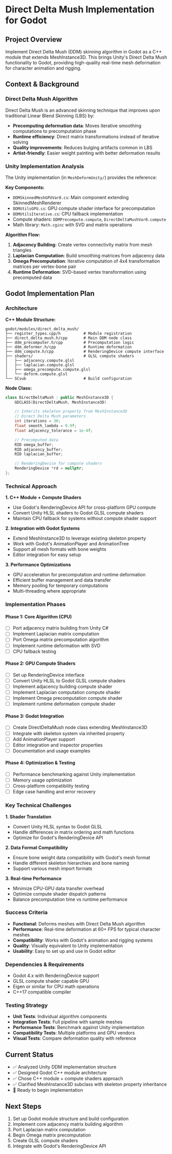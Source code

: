 # Direct Delta Mush Implementation for Godot

## Project Overview

Implement Direct Delta Mush (DDM) skinning algorithm in Godot as a C++ module
that extends MeshInstance3D. This brings Unity's Direct Delta Mush functionality
to Godot, providing high-quality real-time mesh deformation for character
animation and rigging.

## Context & Background

### Direct Delta Mush Algorithm

Direct Delta Mush is an advanced skinning technique that improves upon
traditional Linear Blend Skinning (LBS) by:

- **Precomputing deformation data**: Moves iterative smoothing computations to
  precomputation phase
- **Runtime efficiency**: Direct matrix transformations instead of iterative
  solving
- **Quality improvements**: Reduces bulging artifacts common in LBS
- **Artist-friendly**: Easier weight painting with better deformation results

### Unity Implementation Analysis

The Unity implementation (in `MeshDeformUnity/`) provides the reference:

**Key Components:**

- `DDMSkinnedMeshGPUVar0.cs`: Main component extending SkinnedMeshRenderer
- `DDMUtilsGPU.cs`: GPU compute shader interface for precomputation
- `DDMUtilsIterative.cs`: CPU fallback implementation
- Compute shaders: `DDMPrecompute.compute`, `DirectDeltaMushVar0.compute`
- Math library: `Math.cginc` with SVD and matrix operations

**Algorithm Flow:**

1. **Adjacency Building**: Create vertex connectivity matrix from mesh triangles
2. **Laplacian Computation**: Build smoothing matrices from adjacency data
3. **Omega Precomputation**: Iterative computation of 4x4 transformation
   matrices per vertex-bone pair
4. **Runtime Deformation**: SVD-based vertex transformation using precomputed
   data

## Godot Implementation Plan

### Architecture

**C++ Module Structure:**

```
godot/modules/direct_delta_mush/
├── register_types.cpp/h          # Module registration
├── direct_delta_mush.h/cpp       # Main DDM node class
├── ddm_precomputer.h/cpp         # Precomputation logic
├── ddm_deformer.h/cpp            # Runtime deformation
├── ddm_compute.h/cpp             # RenderingDevice compute interface
├── shaders/                      # GLSL compute shaders
│   ├── adjacency.compute.glsl
│   ├── laplacian.compute.glsl
│   ├── omega_precompute.compute.glsl
│   └── deform.compute.glsl
└── SCsub                         # Build configuration
```

**Node Class:**

```cpp
class DirectDeltaMush : public MeshInstance3D {
    GDCLASS(DirectDeltaMush, MeshInstance3D)

    // Inherits skeleton property from MeshInstance3D
    // Direct Delta Mush parameters
    int iterations = 30;
    float smooth_lambda = 0.9f;
    float adjacency_tolerance = 1e-4f;

    // Precomputed data
    RID omega_buffer;
    RID adjacency_buffer;
    RID laplacian_buffer;

    // RenderingDevice for compute shaders
    RenderingDevice *rd = nullptr;
};
```

### Technical Approach

**1. C++ Module + Compute Shaders**

- Use Godot's RenderingDevice API for cross-platform GPU compute
- Convert Unity HLSL shaders to Godot GLSL compute shaders
- Maintain CPU fallback for systems without compute shader support

**2. Integration with Godot Systems**

- Extend MeshInstance3D to leverage existing skeleton property
- Work with Godot's AnimationPlayer and AnimationTree
- Support all mesh formats with bone weights
- Editor integration for easy setup

**3. Performance Optimizations**

- GPU acceleration for precomputation and runtime deformation
- Efficient buffer management and data transfer
- Memory pooling for temporary computations
- Multi-threading where appropriate

### Implementation Phases

#### Phase 1: Core Algorithm (CPU)

- [ ] Port adjacency matrix building from Unity C#
- [ ] Implement Laplacian matrix computation
- [ ] Port Omega matrix precomputation algorithm
- [ ] Implement runtime deformation with SVD
- [ ] CPU fallback testing

#### Phase 2: GPU Compute Shaders

- [ ] Set up RenderingDevice interface
- [ ] Convert Unity HLSL to Godot GLSL compute shaders
- [ ] Implement adjacency building compute shader
- [ ] Implement Laplacian computation compute shader
- [ ] Implement Omega precomputation compute shader
- [ ] Implement runtime deformation compute shader

#### Phase 3: Godot Integration

- [ ] Create DirectDeltaMush node class extending MeshInstance3D
- [ ] Integrate with skeleton system via inherited property
- [ ] Add AnimationPlayer support
- [ ] Editor integration and inspector properties
- [ ] Documentation and usage examples

#### Phase 4: Optimization & Testing

- [ ] Performance benchmarking against Unity implementation
- [ ] Memory usage optimization
- [ ] Cross-platform compatibility testing
- [ ] Edge case handling and error recovery

### Key Technical Challenges

**1. Shader Translation**

- Convert Unity HLSL syntax to Godot GLSL
- Handle differences in matrix ordering and math functions
- Optimize for Godot's RenderingDevice API

**2. Data Format Compatibility**

- Ensure bone weight data compatibility with Godot's mesh format
- Handle different skeleton hierarchies and bone naming
- Support various mesh import formats

**3. Real-time Performance**

- Minimize CPU-GPU data transfer overhead
- Optimize compute shader dispatch patterns
- Balance precomputation time vs runtime performance

### Success Criteria

- **Functional**: Deforms meshes with Direct Delta Mush algorithm
- **Performance**: Real-time deformation at 60+ FPS for typical character meshes
- **Compatibility**: Works with Godot's animation and rigging systems
- **Quality**: Visually equivalent to Unity implementation
- **Usability**: Easy to set up and use in Godot editor

### Dependencies & Requirements

- Godot 4.x with RenderingDevice support
- GLSL compute shader capable GPU
- Eigen or similar for CPU math operations
- C++17 compatible compiler

### Testing Strategy

- **Unit Tests**: Individual algorithm components
- **Integration Tests**: Full pipeline with sample meshes
- **Performance Tests**: Benchmark against Unity implementation
- **Compatibility Tests**: Multiple platforms and GPU vendors
- **Visual Tests**: Compare deformation quality with reference

## Current Status

- ✅ Analyzed Unity DDM implementation structure
- ✅ Designed Godot C++ module architecture
- ✅ Chose C++ module + compute shaders approach
- ✅ Clarified MeshInstance3D subclass with skeleton property inheritance
- 🔄 Ready to begin implementation

## Next Steps

1. Set up Godot module structure and build configuration
2. Implement core adjacency matrix building algorithm
3. Port Laplacian matrix computation
4. Begin Omega matrix precomputation
5. Create GLSL compute shaders
6. Integrate with Godot's RenderingDevice API
